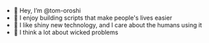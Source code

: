 - 👋 Hey, I’m @tom-oroshi
- 🔧 I enjoy building scripts that make people's lives easier
- 💙 I like shiny new technology, and I care about the humans using it
- 🧠 I think a lot about wicked problems


